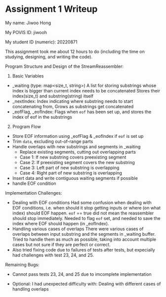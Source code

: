 Assignment 1 Writeup
=============

My name: Jiwoo Hong

My POVIS ID: jiwooh

My student ID (numeric): 20220871

This assignment took me about 12 hours to do (including the time on studying, designing, and writing the code).

Program Structure and Design of the StreamReassembler:
1) Basic Variables
- _waiting (type: map<size_t, string>)
A list for storing substrings whose index is bigger than current index needs to be concatenated
Stores their index(size_t) and substring(string) itself
- _nextIndex: Index indicating where substring needs to start concatenating from, Grows as substrings get concatenated
- _eofFlag, _eofIndex: Flags when `eof` has been set up, and stores the index of eof in the substrings

2) Program Flow
- Store EOF information using _eofFlag & _eofIndex if `eof` is set up
- Trim `data`, excluding out-of-range parts
- Handle overlaps with new substrings and segments in _waiting
    - Replace existing segments, cutting out overlapping parts
    - Case 1: If new substring covers preexisting segment
    - Case 2: If preexisting segment covers the new substring
    - Case 3: Left part of new substring is overlapping
    - Case 4: Right part of new substring is overlapping
- Insert data and write contiguous waiting segments if possible
- handle EOF condition

Implementation Challenges:
- Dealing with EOF conditions
  Had some confusion when dealing with EOF conditions, i.e. when should it stop getting inputs or where (on what index) should EOF happen. 
  `eof` == true did not mean the reassembler should stop immediately. 
  Needed to flag `eof` set, and needed to save the index where EOF should happen (in _eofIndex). 
- Handling various cases of overlaps
  There were various cases of overlaps between input substring and the segments in _waiting buffer.
  Tried to handle them as much as possible, taking into account multiple cases but not sure if they are perfect or correct.
- Also tried fixing code due to failures of tests after tests, but expecially had challenges with test 23, 24, and 25.

Remaining Bugs:
- Cannot pass tests 23, 24, and 25 due to imcomplete implementation

- Optional: I had unexpected difficulty with: Dealing with different cases of handling overlaps
